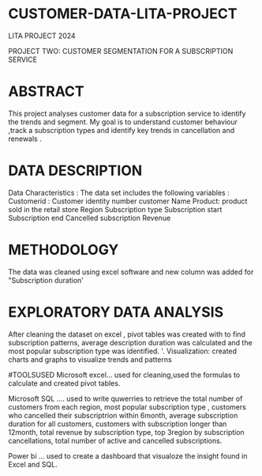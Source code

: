 # CUSTOMER-DATA-LITA-PROJECT
LITA PROJECT 2024



PROJECT TWO: CUSTOMER SEGMENTATION FOR A SUBSCRIPTION SERVICE 

# ABSTRACT 
This project analyses customer data for a subscription service to identify the trends and segment. My goal is to understand customer behaviour ,track a subscription types and identify key trends in cancellation and renewals . 

# DATA DESCRIPTION 

Data Characteristics :
The data set includes the following variables : 
Customerid : Customer identity number 
customer Name 
Product: product sold in the retail store 
Region
Subscription type 
Subscription start
Subscription end
Cancelled subscription 
Revenue

# METHODOLOGY
The data was cleaned using excel software and new column was added for "Subscription duration'


# EXPLORATORY DATA ANALYSIS 
After cleaning the dataset on excel , pivot tables was created with to find subscription patterns, average description duration was calculated and the most popular subscription type was identified. '. 
Visualization: created charts and graphs to visualize trends and patterns 

#TOOLSUSED
Microsoft excel... used for cleaning,used the formulas to calculate and created pivot tables.

Microsoft SQL .... used to write quwerries to retrieve the total number of customers from each region, most popular subscription type , customers who cancelled their subscriptrion within 6month, average subscription duration for all customers, customers with subscription longer than 12month, total revenue by subscription type, top 3region by subscription cancellations, total number of active and cancelled subscriptions. 

Power bi ... used to create a dashboard that visualoze the insight found in Excel and SQL.




